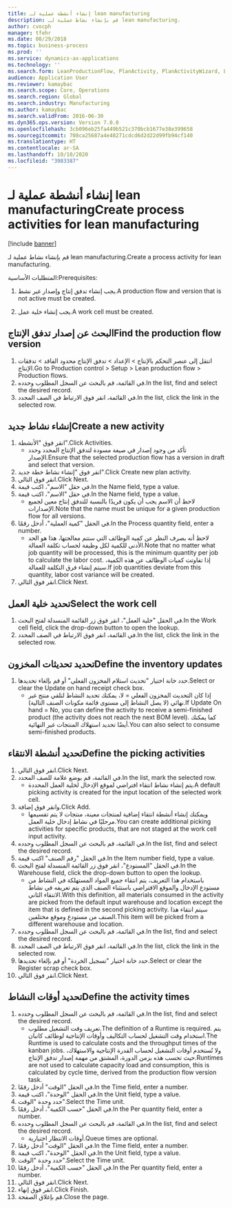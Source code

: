 ```yaml
---
title: إنشاء أنشطة عملية لـ lean manufacturing
description: قم بإنشاء نشاط عملية لـ lean manufacturing.
author: cvocph
manager: tfehr
ms.date: 08/29/2018
ms.topic: business-process
ms.prod: ''
ms.service: dynamics-ax-applications
ms.technology: ''
ms.search.form: LeanProductionFlow, PlanActivity, PlanActivityWizard, LeanWorkCellLookup, InventLocationIdLookup, PlanActivityDetails, KanbanJobPickingListPart
audience: Application User
ms.reviewer: kamaybac
ms.search.scope: Core, Operations
ms.search.region: Global
ms.search.industry: Manufacturing
ms.author: kamaybac
ms.search.validFrom: 2016-06-30
ms.dyn365.ops.version: Version 7.0.0
ms.openlocfilehash: 3cb096eb25fa449b521c370bcb1677e38e399658
ms.sourcegitcommit: 708ca25687a4e48271cdcd6d2d22d99fb94cf140
ms.translationtype: HT
ms.contentlocale: ar-SA
ms.lasthandoff: 10/10/2020
ms.locfileid: "3983387"
---
```

# <a name="create-process-activities-for-lean-manufacturing"></a><span data-ttu-id="6880b-103">إنشاء أنشطة عملية لـ lean manufacturing</span><span class="sxs-lookup"><span data-stu-id="6880b-103">Create process activities for lean manufacturing</span></span>

[!include [banner](../../includes/banner.md)]

<span data-ttu-id="6880b-104">قم بإنشاء نشاط عملية لـ lean manufacturing.</span><span class="sxs-lookup"><span data-stu-id="6880b-104">Create a process activity for lean manufacturing.</span></span> 

<span data-ttu-id="6880b-105">المتطلبات الأساسية:</span><span class="sxs-lookup"><span data-stu-id="6880b-105">Prerequisites:</span></span> 

1. <span data-ttu-id="6880b-106">يجب إنشاء تدفق إنتاج وإصدار غير نشط.</span><span class="sxs-lookup"><span data-stu-id="6880b-106">A production flow and version that is not active must be created.</span></span>

2. <span data-ttu-id="6880b-107">يجب إنشاء خلية عمل.</span><span class="sxs-lookup"><span data-stu-id="6880b-107">A work cell must be created.</span></span>


## <a name="find-the-production-flow-version"></a><span data-ttu-id="6880b-108">البحث عن إصدار تدفق الإنتاج</span><span class="sxs-lookup"><span data-stu-id="6880b-108">Find the production flow version</span></span>
1. <span data-ttu-id="6880b-109">انتقل إلى عنصر التحكم بالإنتاج > الإعداد > تدفق الإنتاج محدود الفاقد > تدفقات الإنتاج.</span><span class="sxs-lookup"><span data-stu-id="6880b-109">Go to Production control > Setup > Lean production flow > Production flows.</span></span>
2. <span data-ttu-id="6880b-110">في القائمة، قم بالبحث عن السجل المطلوب وحدده.</span><span class="sxs-lookup"><span data-stu-id="6880b-110">In the list, find and select the desired record.</span></span>
3. <span data-ttu-id="6880b-111">في القائمة، انقر فوق الارتباط في الصف المحدد.</span><span class="sxs-lookup"><span data-stu-id="6880b-111">In the list, click the link in the selected row.</span></span>

## <a name="create-a-new-activity"></a><span data-ttu-id="6880b-112">إنشاء نشاط جديد</span><span class="sxs-lookup"><span data-stu-id="6880b-112">Create a new activity</span></span>
1. <span data-ttu-id="6880b-113">انقر فوق "الأنشطة".</span><span class="sxs-lookup"><span data-stu-id="6880b-113">Click Activities.</span></span>
    * <span data-ttu-id="6880b-114">تأكد من وجود إصدار في صيغة مسودة لتدفق الإنتاج المحدد وحدد الإصدار.</span><span class="sxs-lookup"><span data-stu-id="6880b-114">Ensure that the selected production flow has a version in draft and select that version.</span></span>  
2. <span data-ttu-id="6880b-115">انقر فوق "إنشاء نشاط خطة جديد".</span><span class="sxs-lookup"><span data-stu-id="6880b-115">Click Create new plan activity.</span></span>
3. <span data-ttu-id="6880b-116">انقر فوق التالي.</span><span class="sxs-lookup"><span data-stu-id="6880b-116">Click Next.</span></span>
4. <span data-ttu-id="6880b-117">في حقل "الاسم"، اكتب قيمة.</span><span class="sxs-lookup"><span data-stu-id="6880b-117">In the Name field, type a value.</span></span>
5. <span data-ttu-id="6880b-118">في حقل "الاسم"، اكتب قيمة.</span><span class="sxs-lookup"><span data-stu-id="6880b-118">In the Name field, type a value.</span></span>
    * <span data-ttu-id="6880b-119">لاحظ أن الاسم يجب أن يكون فريدًا بالنسبة للتدفق إنتاج معين لجميع الإصدارات.</span><span class="sxs-lookup"><span data-stu-id="6880b-119">Note that the name must be unique for a given production flow for all versions.</span></span>  
6. <span data-ttu-id="6880b-120">في الحقل "كمية العملية"، أدخل رقمًا.</span><span class="sxs-lookup"><span data-stu-id="6880b-120">In the Process quantity field, enter a number.</span></span>
    * <span data-ttu-id="6880b-121">لاحظ أنه بصرف النظر عن كمية الوظائف التي ستتم معالجتها، هذا هو الحد الأدنى للكمية لكل وظيفة لحساب تكلفة العمالة.</span><span class="sxs-lookup"><span data-stu-id="6880b-121">Note that no matter what job quantity will be processed, this is the minimum quantity per job to calculate the labor cost.</span></span> <span data-ttu-id="6880b-122">إذا تفاوتت كميات الوظائف عن هذه الكمية، سيتم إنشاء فرق التكلفة للعمالة.</span><span class="sxs-lookup"><span data-stu-id="6880b-122">If job quantities deviate from this quantity, labor cost variance will be created.</span></span>  
7. <span data-ttu-id="6880b-123">انقر فوق التالي.</span><span class="sxs-lookup"><span data-stu-id="6880b-123">Click Next.</span></span>

## <a name="select-the-work-cell"></a><span data-ttu-id="6880b-124">تحديد خلية العمل</span><span class="sxs-lookup"><span data-stu-id="6880b-124">Select the work cell</span></span>
1. <span data-ttu-id="6880b-125">في الحقل "خلية العمل"، انقر فوق زر القائمة المنسدلة لفتح البحث.</span><span class="sxs-lookup"><span data-stu-id="6880b-125">In the Work cell field, click the drop-down button to open the lookup.</span></span>
2. <span data-ttu-id="6880b-126">في القائمة، انقر فوق الارتباط في الصف المحدد.</span><span class="sxs-lookup"><span data-stu-id="6880b-126">In the list, click the link in the selected row.</span></span>

## <a name="define-the-inventory-updates"></a><span data-ttu-id="6880b-127">تحديد تحديثات المخزون</span><span class="sxs-lookup"><span data-stu-id="6880b-127">Define the inventory updates</span></span>
1. <span data-ttu-id="6880b-128">حدد خانة اختيار "تحديث استلام المخزون الفعلي" أو قم بإلغاء تحديدها.</span><span class="sxs-lookup"><span data-stu-id="6880b-128">Select or clear the Update on hand receipt check box.</span></span>
    * <span data-ttu-id="6880b-129">إذا كان التحديث المخزون الفعلي = لا، يمكنك تحديد النشاط لتلقي منتج غير نهائي (لا يصل النشاط إلى مستوى قائمة مكونات الصنف التالية).</span><span class="sxs-lookup"><span data-stu-id="6880b-129">If Update On hand = No, you can define the activity to receive a semi-finished product (the activity does not reach the next BOM level).</span></span>    <span data-ttu-id="6880b-130">كما يمكنك أيضًا تحديد استهلاك المنتجات غير النهائية.</span><span class="sxs-lookup"><span data-stu-id="6880b-130">You can also select to consume semi-finished products.</span></span>  

## <a name="define-the-picking-activities"></a><span data-ttu-id="6880b-131">تحديد أنشطة الانتقاء</span><span class="sxs-lookup"><span data-stu-id="6880b-131">Define the picking activities</span></span>
1. <span data-ttu-id="6880b-132">انقر فوق التالي.</span><span class="sxs-lookup"><span data-stu-id="6880b-132">Click Next.</span></span>
2. <span data-ttu-id="6880b-133">في القائمة، قم بوضع علامة للصف المحدد.</span><span class="sxs-lookup"><span data-stu-id="6880b-133">In the list, mark the selected row.</span></span>
    * <span data-ttu-id="6880b-134">يتم إنشاء نشاط انتقاء افتراضي لموقع الإدخال لخلية العمل المحددة.</span><span class="sxs-lookup"><span data-stu-id="6880b-134">A default picking activity is created for the input location of the selected work cell.</span></span>  
3. <span data-ttu-id="6880b-135">وانقر فوق إضافة.</span><span class="sxs-lookup"><span data-stu-id="6880b-135">Click Add.</span></span>
    * <span data-ttu-id="6880b-136">ويمكنك إنشاء أنشطة انتقاء إضافية لمنتجات معينة، منتجات لا يتم تقسيمها مرحليًا في نشاط إدخال خلية العمل.</span><span class="sxs-lookup"><span data-stu-id="6880b-136">You can create additional picking activities for specific products, that are not staged at the work cell input activity.</span></span>  
4. <span data-ttu-id="6880b-137">في القائمة، قم بالبحث عن السجل المطلوب وحدده.</span><span class="sxs-lookup"><span data-stu-id="6880b-137">In the list, find and select the desired record.</span></span>
5. <span data-ttu-id="6880b-138">في الحقل "رقم الصنف" اكتب قيمة.</span><span class="sxs-lookup"><span data-stu-id="6880b-138">In the Item number field, type a value.</span></span>
6. <span data-ttu-id="6880b-139">في الحقل "المستودع"، انقر فوق زر القائمة المنسدلة لفتح البحث.</span><span class="sxs-lookup"><span data-stu-id="6880b-139">In the Warehouse field, click the drop-down button to open the lookup.</span></span>
    * <span data-ttu-id="6880b-140">باستخدام هذا التعريف، يتم انتقاء جميع المواد المستهلكة في النشاط من مستودع الإدخال والموقع الافتراضي باستثناء الصنف الذي يتم تعريفه في نشاط الانتقاء الثاني.</span><span class="sxs-lookup"><span data-stu-id="6880b-140">With this definition, all materials consumed in the activity are picked from the default input warehouse and location except the item that is defined in the second picking activity.</span></span> <span data-ttu-id="6880b-141">سيتم انتقاء هذا الصنف من مستودع وموقع مختلفين.</span><span class="sxs-lookup"><span data-stu-id="6880b-141">This item will be picked from a different warehouse and location.</span></span>  
7. <span data-ttu-id="6880b-142">في القائمة، قم بالبحث عن السجل المطلوب وحدده.</span><span class="sxs-lookup"><span data-stu-id="6880b-142">In the list, find and select the desired record.</span></span>
8. <span data-ttu-id="6880b-143">في القائمة، انقر فوق الارتباط في الصف المحدد.</span><span class="sxs-lookup"><span data-stu-id="6880b-143">In the list, click the link in the selected row.</span></span>
9. <span data-ttu-id="6880b-144">حدد خانة اختيار "تسجيل الخردة" أو قم بإلغاء تحديدها.</span><span class="sxs-lookup"><span data-stu-id="6880b-144">Select or clear the Register scrap check box.</span></span>
10. <span data-ttu-id="6880b-145">انقر فوق التالي.</span><span class="sxs-lookup"><span data-stu-id="6880b-145">Click Next.</span></span>

## <a name="define-the-activity-times"></a><span data-ttu-id="6880b-146">تحديد أوقات النشاط</span><span class="sxs-lookup"><span data-stu-id="6880b-146">Define the activity times</span></span>
1. <span data-ttu-id="6880b-147">في القائمة، قم بالبحث عن السجل المطلوب وحدده.</span><span class="sxs-lookup"><span data-stu-id="6880b-147">In the list, find and select the desired record.</span></span>
    * <span data-ttu-id="6880b-148">تعريف وقت التشغيل مطلوب.</span><span class="sxs-lookup"><span data-stu-id="6880b-148">The definition of a Runtime is required.</span></span> <span data-ttu-id="6880b-149">يتم استخدام وقت التشغيل لحساب التكاليف وأوقات الإنتاجية لوظائف كانبان.</span><span class="sxs-lookup"><span data-stu-id="6880b-149">The Runtime is used to calculate costs and the throughput times of the kanban jobs.</span></span> <span data-ttu-id="6880b-150">ولا تُستخدم أوقات التشغيل لحساب القدرة الإنتاجية والاستهلاك، حيث تحسب هذه بزمن الدورة، المشتق من مهمة إصدار تدفق الإنتاج.</span><span class="sxs-lookup"><span data-stu-id="6880b-150">Runtimes are not used to calculate capacity load and consumption, this is calculated by cycle time, derived from the production flow version task.</span></span>  
2. <span data-ttu-id="6880b-151">في الحقل "الوقت" أدخل رقمًا.</span><span class="sxs-lookup"><span data-stu-id="6880b-151">In the Time field, enter a number.</span></span>
3. <span data-ttu-id="6880b-152">في الحقل "الوحدة"، اكتب قيمة.</span><span class="sxs-lookup"><span data-stu-id="6880b-152">In the Unit field, type a value.</span></span>
4. <span data-ttu-id="6880b-153">حدد وحدة "الوقت".</span><span class="sxs-lookup"><span data-stu-id="6880b-153">Select the Time unit.</span></span>
5. <span data-ttu-id="6880b-154">في الحقل "حسب الكمية"، أدخل رقمًا.</span><span class="sxs-lookup"><span data-stu-id="6880b-154">In the Per quantity field, enter a number.</span></span>
6. <span data-ttu-id="6880b-155">في القائمة، قم بالبحث عن السجل المطلوب وحدده.</span><span class="sxs-lookup"><span data-stu-id="6880b-155">In the list, find and select the desired record.</span></span>
    * <span data-ttu-id="6880b-156">أوقات الانتظار اختيارية.</span><span class="sxs-lookup"><span data-stu-id="6880b-156">Queue times are optional.</span></span>  
7. <span data-ttu-id="6880b-157">في الحقل "الوقت" أدخل رقمًا.</span><span class="sxs-lookup"><span data-stu-id="6880b-157">In the Time field, enter a number.</span></span>
8. <span data-ttu-id="6880b-158">في الحقل "الوحدة"، اكتب قيمة.</span><span class="sxs-lookup"><span data-stu-id="6880b-158">In the Unit field, type a value.</span></span>
9. <span data-ttu-id="6880b-159">حدد وحدة "الوقت".</span><span class="sxs-lookup"><span data-stu-id="6880b-159">Select the Time unit.</span></span>
10. <span data-ttu-id="6880b-160">في الحقل "حسب الكمية"، أدخل رقمًا.</span><span class="sxs-lookup"><span data-stu-id="6880b-160">In the Per quantity field, enter a number.</span></span>
11. <span data-ttu-id="6880b-161">انقر فوق التالي.</span><span class="sxs-lookup"><span data-stu-id="6880b-161">Click Next.</span></span>
12. <span data-ttu-id="6880b-162">انقر فوق إنهاء.</span><span class="sxs-lookup"><span data-stu-id="6880b-162">Click Finish.</span></span>
13. <span data-ttu-id="6880b-163">قم بإغلاق الصفحة.</span><span class="sxs-lookup"><span data-stu-id="6880b-163">Close the page.</span></span>

